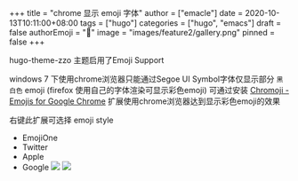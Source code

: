 +++
title = "chrome 显示 emoji 字体"
author = ["emacle"]
date = 2020-10-13T10:11:00+08:00
tags = ["hugo"]
categories = ["hugo", "emacs"]
draft = false
authorEmoji = "🎅"
image = "images/feature2/gallery.png"
pinned = false
+++

hugo-theme-zzo 主题启用了Emoji Support

windows 7 下使用chrome浏览器只能通过Segoe UI Symbol字体仅显示部分 `黑白色` emoji (firefox 使用自己的字体渲染可显示彩色emoji)
可通过安装 [Chromoji - Emojis for Google Chrome](https://chrome.google.com/webstore/detail/chromoji-emojis-for-googl/negakbijaemdgbhklopmghphgaeadmpo)  扩展使用chrome浏览器达到显示彩色emoji的效果

右键此扩展可选择 emoji style

-   EmojiOne
-   Twitter
-   Apple
-   Google
    ![](/ox-hugo/computer.org_20201013_101313.png)
    ![](/ox-hugo/computer.org_20201013_101443.png)
